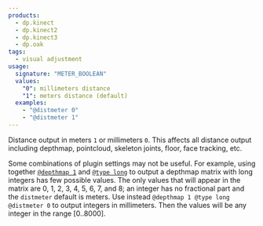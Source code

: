 ```yaml
---
products:
  - dp.kinect
  - dp.kinect2
  - dp.kinect3
  - dp.oak
tags:
  - visual adjustment
usage:
  signature: "METER_BOOLEAN"
  values:
    "0": millimeters distance
    "1": meters distance (default)
  examples:
    - "@distmeter 0"
    - "@distmeter 1"
---
```


Distance output in meters `1` or millimeters `0`. This affects all distance
output including depthmap, pointcloud, skeleton joints, floor, face tracking, etc.

Some combinations of plugin settings may not be useful. For example,
using together [`@depthmap 1`](depthmap.md) and [`@type long`](type.md)
to output a depthmap matrix with long integers has few possible values.
The only values that will appear in the matrix are
0, 1, 2, 3, 4, 5, 6, 7, and 8; an integer has no fractional part and the
`distmeter` default is meters. Use instead `@depthmap 1 @type long @distmeter 0`
to output integers in millimeters. Then the values will be any integer
in the range [0..8000].
